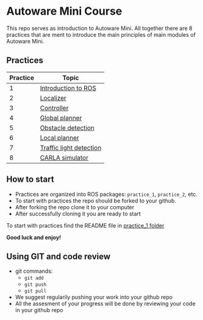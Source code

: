 # Autoware Mini Course

This repo serves as introduction to Autoware Mini. All together there are 8 practices that are ment to introduce the main principles of main modules of Autoware Mini.

## Practices

| Practice | Topic                   |
|----------|-------------------------|
|    1     | [Introduction to ROS](/practice_1)     |
|    2     | [Localizer](/practice_2)               |
|    3     | [Controller](/practice_3)              |
|    4     | [Global planner](/practice_4)          |
|    5     | [Obstacle detection](/practice_5)      |
|    6     | [Local planner](/practice_6)           |
|    7     | [Traffic light detection](/practice_7) |
|    8     | [CARLA simulator](/practice_8)         |

## How to start

* Practices are organized into ROS packages: `practice_1`, `practice_2`, etc.
* To start with practices the repo should be forked to your github.
* After forking the repo clone it to your computer
* After successfully cloning it you are ready to start

To start with practices find the README file in [practice_1 folder](./practice_1)

**Good luck and enjoy!**

## Using GIT and code review
* git commands:
   * `git add`
   * `git push`
   * `git pull`
* We suggest regularily pushing your work into your github repo
* All the assesment of your progress will be done by reviewing your code in your github repo